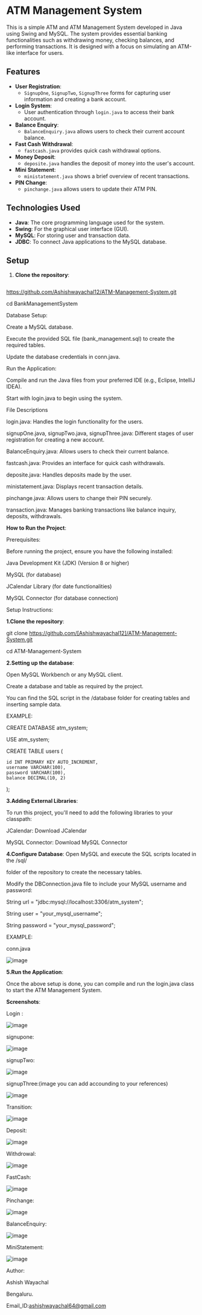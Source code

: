 # ATM Management System

This is a simple ATM and ATM Management System developed in Java using Swing and MySQL. The system provides essential banking functionalities such as withdrawing money, checking balances, and performing transactions. It is designed with a focus on simulating an ATM-like interface for users.

## Features

- **User Registration**: 
  - `SignupOne`, `SignupTwo`, `SignupThree` forms for capturing user information and creating a bank account.
- **Login System**: 
  - User authentication through `login.java` to access their bank account.
- **Balance Enquiry**: 
  - `BalanceEnquiry.java` allows users to check their current account balance.
- **Fast Cash Withdrawal**: 
  - `fastcash.java` provides quick cash withdrawal options.
- **Money Deposit**: 
  - `deposite.java` handles the deposit of money into the user's account.
- **Mini Statement**: 
  - `ministatement.java` shows a brief overview of recent transactions.
- **PIN Change**: 
  - `pinchange.java` allows users to update their ATM PIN.


## Technologies Used

- **Java**: The core programming language used for the system.
- **Swing**: For the graphical user interface (GUI).
- **MySQL**: For storing user and transaction data.
- **JDBC**: To connect Java applications to the MySQL database.

## Setup

1. **Clone the repository**:

   ```bash
  https://github.com/Ashishwayachal12/ATM-Management-System.git
  
   cd BankManagementSystem
   
Database Setup:

Create a MySQL database.

Execute the provided SQL file (bank_management.sql) to create the required tables.

Update the database credentials in conn.java.

Run the Application:

Compile and run the Java files from your preferred IDE (e.g., Eclipse, IntelliJ IDEA).

Start with login.java to begin using the system.

File Descriptions

login.java: Handles the login functionality for the users.

signupOne.java, signupTwo.java, signupThree.java: Different stages of user registration for creating a new account.

BalanceEnquiry.java: Allows users to check their current balance.

fastcash.java: Provides an interface for quick cash withdrawals.

deposite.java: Handles deposits made by the user.

ministatement.java: Displays recent transaction details.

pinchange.java: Allows users to change their PIN securely.

transaction.java: Manages banking transactions like balance inquiry, deposits, withdrawals.

**How to Run the Project**:

Prerequisites:

Before running the project, ensure you have the following installed:

Java Development Kit (JDK) (Version 8 or higher)

MySQL (for database)

JCalendar Library (for date functionalities)

MySQL Connector (for database connection)

Setup Instructions:

**1.Clone the repository**:

git clone https://github.com/[Ashishwayachal12]/ATM-Management-System.git

cd ATM-Management-System

**2.Setting up the database**:

Open MySQL Workbench or any MySQL client.

Create a database and table as required by the project.

You can find the SQL script in the /database folder for creating tables and inserting sample data.

EXAMPLE:

CREATE DATABASE atm_system;

USE atm_system;

CREATE TABLE users (

    id INT PRIMARY KEY AUTO_INCREMENT,
    username VARCHAR(100),
    password VARCHAR(100),
    balance DECIMAL(10, 2)
);

**3.Adding External Libraries**:

To run this project, you'll need to add the following libraries to your classpath:

JCalendar: Download JCalendar

MySQL Connector: Download MySQL Connector

**4.Configure Database**:
Open MySQL and execute the SQL scripts located in the /sql/ 

folder of the repository to create the necessary tables.

Modify the DBConnection.java file to include your MySQL username and password:


String url = "jdbc:mysql://localhost:3306/atm_system";

String user = "your_mysql_username";

String password = "your_mysql_password";

EXAMPLE:

conn.java

![image](https://github.com/user-attachments/assets/e8241e8d-c2b2-4d1b-8bee-f760ec494875)

**5.Run the Application**:

Once the above setup is done, you can compile and run the login.java class to start the ATM Management System.

**Screenshots**:

Login :

![image](https://github.com/user-attachments/assets/883eb4ab-cb09-45c8-bdb0-1dc6b723d183)

signupone:

![image](https://github.com/user-attachments/assets/2602e72c-bc63-4e73-91f4-8238ce2ddb61)

signupTwo:

![image](https://github.com/user-attachments/assets/3adea0a5-6c0e-4562-b34b-54eb70365439)

signupThree:(image you can add accounding to your references)

![image](https://github.com/user-attachments/assets/720e376f-d08d-4687-bd26-713b267f99e9)

Transition:

![image](https://github.com/user-attachments/assets/fcadd43e-1f72-4053-89e8-36d9d43d6343)

Deposit:

![image](https://github.com/user-attachments/assets/aa3aaf78-d3c2-45f7-aaf7-2f0075e25c40)

Withdrowal:

![image](https://github.com/user-attachments/assets/38c6d839-7e67-42ef-abb0-c18bf4b558a9)

FastCash:

![image](https://github.com/user-attachments/assets/0281df4f-b69a-46c1-b03a-ad144d932510)

Pinchange:

![image](https://github.com/user-attachments/assets/7672fb3c-e093-4543-a522-dd5750aa9579)

BalanceEnquiry:

![image](https://github.com/user-attachments/assets/8d28ab63-c257-440d-b000-3914388c02e0)

MiniStatement:

![image](https://github.com/user-attachments/assets/b9ab56dc-6896-4abb-ad56-8e147fb4c190)


Author:

Ashish Wayachal

Bengaluru.

Email_ID:ashishwayachal64@gmail.com



